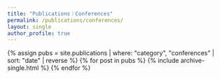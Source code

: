 ```yaml
---
title: "Publications｜Conferences"
permalink: /publications/conferences/
layout: single
author_profile: true
---
```

<div class="entries-list">
{% assign pubs = site.publications | where: "category", "conferences" | sort: "date" | reverse %}
{% for post in pubs %}
  {% include archive-single.html %}
{% endfor %}
</div>
